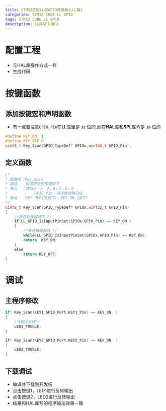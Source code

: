 ```yaml
---
title: STM32底层LL库GPIO使用输入LL篇2
categories: STM32 CUBE LL GPIO
tags: STM32 CUBE LL GPIO
description: LL库GPIO输入
---
```

# 配置工程
- 与HAL库操作方式一样
- 生成代码

# 按键函数
## 添加按键宏和声明函数
- 有一点要注意`GPIO_Pin`在**LL**库里是 **`32`** 位的,而在**HAL**库和**SPL**库均是 **`16`** 位的

```c
#define KEY_ON	1
#define KEY_OFF	0
uint8_t Key_Scan(GPIO_TypeDef* GPIOx,uint32_t GPIO_Pin);
```
## 定义函数

```c
/*
* 函数名：Key_Scan
* 描述  ：检测是否有按键按下
* 输入  ：GPIOx：x  A，B，C，D，E
*		     GPIO_Pin：待读取的端口位
* 输出  ：KEY_OFF(没按下)、KEY_ON（按下）
*/
uint8_t Key_Scan(GPIO_TypeDef* GPIOx,uint32_t GPIO_Pin)
{
    /*是否有按键按下 */
    if(LL_GPIO_IsInputPinSet(GPIOx,GPIO_Pin) == KEY_ON )
    {
        /*等待按键释放 */
        while(LL_GPIO_IsInputPinSet(GPIOx,GPIO_Pin) == KEY_ON);
        return 	KEY_ON;
    }
    else
        return KEY_OFF;
}
```
# 调试
## 主程序修改

```c
if( Key_Scan(KEY1_GPIO_Port,KEY1_Pin) == KEY_ON  )
{
    /*LED1反转*/
    LED1_TOGGLE;
}

if( Key_Scan(KEY2_GPIO_Port,KEY2_Pin) == KEY_ON  )
{
    LED2_TOGGLE;
}
```
## 下载调试
- 编译并下载到开发板
- 点击按键1，LED1进行反转输出
- 点击按键2，LED2进行反转输出
- 结果和HAL库写的程序输出效果一致